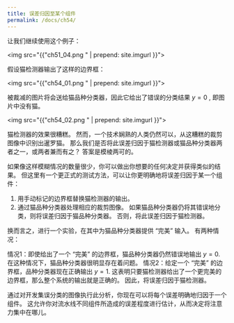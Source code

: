 ```yaml
---
title: 误差归因至某个组件
permalink: /docs/ch54/
---
```


让我们继续使用这个例子：

<img src="{{"ch51_04.png " | prepend: site.imgurl }}">

假设猫检测器输出了这样的边界框：

<img src="{{"ch54_01.png " | prepend: site.imgurl }}">

被裁减的图片将会送给猫品种分类器，因此它给出了错误的分类结果 $y=0$ , 即图片中没有猫。

<img src="{{"ch54_02.png " | prepend: site.imgurl }}">

猫检测器的效果很糟糕。 然而，一个技术娴熟的人类仍然可以，从这糟糕的裁剪图像中识别出暹罗猫。 那么我们是否将此误差归因于猫检测器或猫品种分类器两者之一，或两者兼而有之？ 答案是模棱两可的。

如果像这样模糊情况的数量很少，你可以做出你想要的任何决定并获得类似的结果。 但这里有一个更正式的测试方法，可以让你更明确地将误差归因于某一个组件：

1. 用手动标记的边界框替换猫检测器的输出。
2. 通过猫品种分类器处理相应的裁剪图像。 如果猫品种分类器仍将其错误地分类，则将误差归因于猫品种分类器。 否则，将此误差归因于猫检测器。

换而言之，进行一个实验，在其中为猫品种分类器提供 “完美” 输入。 有两种情况：

情况1：即使给出了一个 “完美” 的边界框，猫品种分类器仍然错误地输出 $y = 0$.  在这种情况下，猫品种分类器很明显存在着问题。
情况2：给定一个 “完美” 的边界框，品种分类器现在正确输出 $y = 1$. 这表明只要猫检测器给出了一个更完美的边界框，那么整个系统的输出就是正确的。 因此，将误差归因于猫检测器。

通过对开发集误分类的图像执行此分析，你现在可以将每个误差明确地归因于一个组件。 这允许你对流水线不同组件所造成的误差程度进行估计，从而决定将注意力集中在哪儿。